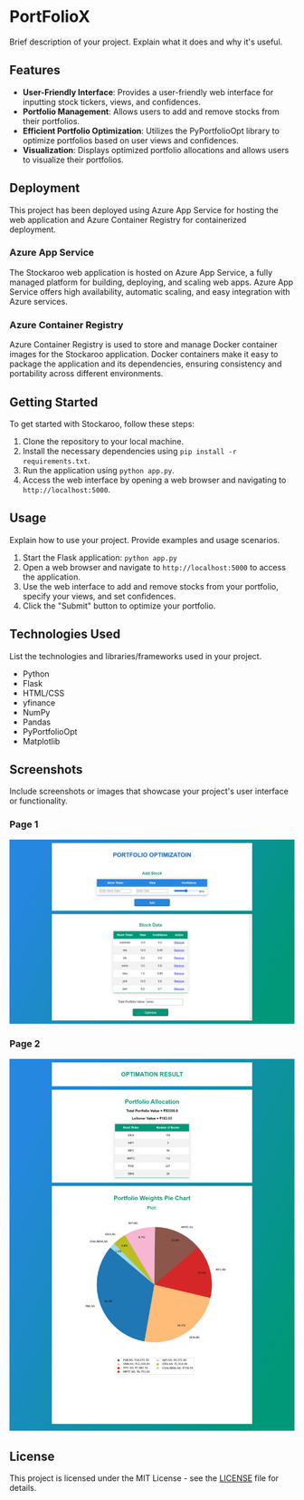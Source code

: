# PortFolioX

Brief description of your project. Explain what it does and why it's useful.

## Features

- **User-Friendly Interface**: Provides a user-friendly web interface for inputting stock tickers, views, and confidences.
- **Portfolio Management**: Allows users to add and remove stocks from their portfolios.
- **Efficient Portfolio Optimization**: Utilizes the PyPortfolioOpt library to optimize portfolios based on user views and confidences.
- **Visualization**: Displays optimized portfolio allocations and allows users to visualize their portfolios.

## Deployment

This project has been deployed using Azure App Service for hosting the web application and Azure Container Registry for containerized deployment.

### Azure App Service

The Stockaroo web application is hosted on Azure App Service, a fully managed platform for building, deploying, and scaling web apps. Azure App Service offers high availability, automatic scaling, and easy integration with Azure services.

### Azure Container Registry

Azure Container Registry is used to store and manage Docker container images for the Stockaroo application. Docker containers make it easy to package the application and its dependencies, ensuring consistency and portability across different environments.

## Getting Started

To get started with Stockaroo, follow these steps:

1. Clone the repository to your local machine.
2. Install the necessary dependencies using `pip install -r requirements.txt`.
3. Run the application using `python app.py`.
4. Access the web interface by opening a web browser and navigating to `http://localhost:5000`.

## Usage

Explain how to use your project. Provide examples and usage scenarios.

1. Start the Flask application: `python app.py`
2. Open a web browser and navigate to `http://localhost:5000` to access the application.
3. Use the web interface to add and remove stocks from your portfolio, specify your views, and set confidences.
4. Click the "Submit" button to optimize your portfolio.



## Technologies Used

List the technologies and libraries/frameworks used in your project.

- Python
- Flask
- HTML/CSS
- yfinance
- NumPy
- Pandas
- PyPortfolioOpt
- Matplotlib

## Screenshots

Include screenshots or images that showcase your project's user interface or functionality.
### Page 1
![Screenshot 1](/screenshots/1.png)

### Page 2
![Screenshot 2](/screenshots/2.png)

## License

This project is licensed under the MIT License - see the [LICENSE](LICENSE) file for details.
